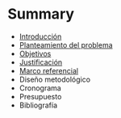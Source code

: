 # Summary

* [Introducción](CONTENIDO/INTRODUCCION.md)
* [Planteamiento del problema](CONTENIDO/PLANTEAMIENTO_DEL_PROBLEMA.md)
* [Objetivos](CONTENIDO/OBJETIVOS.md)
* [Justificación](CONTENIDO/JUSTIFICACION.md)
* [Marco referencial](CONTENIDO/MARCO_REFERENCIAL.md)
* Diseño metodológico
* Cronograma
* Presupuesto
* Bibliografía

